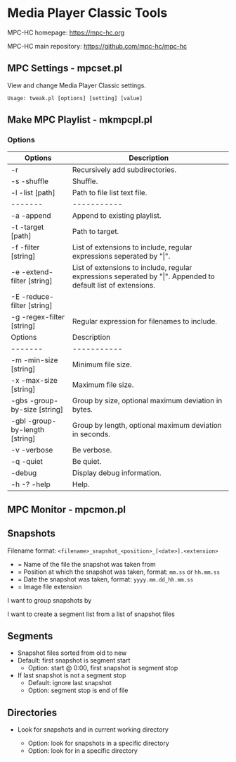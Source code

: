 # Media Player Classic Tools

MPC-HC homepage: https://mpc-hc.org

MPC-HC main repository: https://github.com/mpc-hc/mpc-hc

## MPC Settings - mpcset.pl

View and change Media Player Classic settings.

```
Usage: tweak.pl [options] [setting] [value]
```

## Make MPC Playlist - mkmpcpl.pl

### Options

Options | Description
------- | -----------
-r | Recursively add subdirectories.
-s -shuffle | Shuffle.
-l -list [path] | Path to file list text file.
------- | -----------
-a -append | Append to existing playlist.
-t -target [path] | Path to target.
-f -filter [string] | List of extensions to include, regular expressions seperated by "\|".
-e -extend-filter [string] | List of extensions to include, regular expressions seperated by "\|". Appended to default list of extensions.
-E -reduce-filter [string] |
-g -regex-filter [string] | Regular expression for filenames to include.
Options | Description
------- | -----------
-m -min-size [string] | Minimum file size.
-x -max-size [string] | Maximum file size.
-gbs -group-by-size [string] | Group by size, optional maximum deviation in bytes.
-gbl -group-by-length [string] | Group by length, optional maximum deviation in seconds.
-v -verbose | Be verbose.
-q -quiet | Be quiet.
-debug | Display debug information.
-h -? -help | Help.

## MPC Monitor - mpcmon.pl

Snapshots
---------
Filename format: `<filename>_snapshot_<position>_[<date>].<extension>`

- <filename> = Name of the file the snapshot was taken from
- <position> = Position at which the snapshot was taken, format: `mm.ss` or `hh.mm.ss`
- <date> = Date the snapshot was taken, format: `yyyy.mm.dd_hh.mm.ss`
- <extension> = Image file extension

I want to group snapshots by <filename>

I want to create a segment list from a list of snapshot files

Segments
--------
- Snapshot files sorted from old to new
- Default: first snapshot is segment start
  - Option: start @ 0:00, first snapshot is segment stop
- If last snapshot is not a segment stop
  - Default: ignore last snapshot
  - Option: segment stop is end of file

Directories
-----------
- Look for snapshots and <filename> in current working directory
  - Option: look for snapshots in a specific directory
  - Option: look for <filename> in a specific directory
